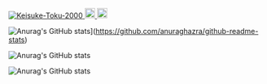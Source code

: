 <p align="left"> 
  <a href="https://github.com/Keisuke-Toku-2000/Keisuke-Toku-2000/">
    <img src="https://komarev.com/ghpvc/?username=Keisuke-Toku-2000" alt="Keisuke-Toku-2000" />
  </a>
  <a href="http://twitter.com/yutkat">
    <img height="20" src="https://img.shields.io/twitter/follow/keisuke2000_?label=Twitter&logo=twitter&style=flat" />
  </a>
  <a href="https://github.com/Keisuke-Toku-2000">
    <img height="20" src="https://img.shields.io/github/followers/Keisuke-Toku-2000?label=follow&logo=github&style=flat" />
  </a>
 </p>
 
<div>
  
![Anurag's GitHub stats](https://github-readme-stats.vercel.app/api?username=Keisuke-Toku-2000)](https://github.com/anuraghazra/github-readme-stats)
  
![Anurag's GitHub stats](https://github-readme-stats.vercel.app/api?username=Keisuke-Toku-2000&hide=contribs,prs)

![Anurag's GitHub stats](https://github-readme-stats.vercel.app/api?username=Keisuke-Toku-2000&count_private=true)
  
</div>




